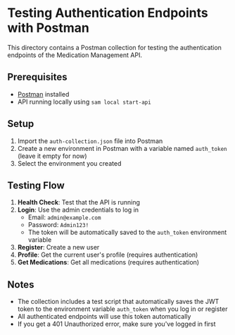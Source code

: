 # Testing Authentication Endpoints with Postman

This directory contains a Postman collection for testing the authentication endpoints of the Medication Management API.

## Prerequisites

- [Postman](https://www.postman.com/downloads/) installed
- API running locally using `sam local start-api`

## Setup

1. Import the `auth-collection.json` file into Postman
2. Create a new environment in Postman with a variable named `auth_token` (leave it empty for now)
3. Select the environment you created

## Testing Flow

1. **Health Check**: Test that the API is running
2. **Login**: Use the admin credentials to log in
   - Email: `admin@example.com`
   - Password: `Admin123!`
   - The token will be automatically saved to the `auth_token` environment variable
3. **Register**: Create a new user
4. **Profile**: Get the current user's profile (requires authentication)
5. **Get Medications**: Get all medications (requires authentication)

## Notes

- The collection includes a test script that automatically saves the JWT token to the environment variable `auth_token` when you log in or register
- All authenticated endpoints will use this token automatically
- If you get a 401 Unauthorized error, make sure you've logged in first 